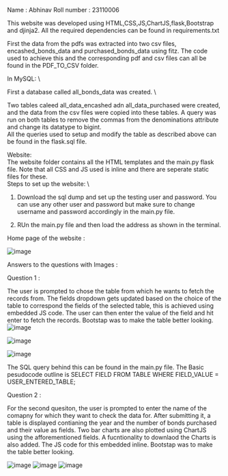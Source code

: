 Name : Abhinav
Roll number : 23110006

This website was developed using HTML,CSS,JS,ChartJS,flask,Bootstrap and djinja2. All the required dependencies can be found in requirements.txt

First the data from the pdfs was extracted into two csv files, encashed_bonds_data and purchased_bonds_data using fitz. The code used to achieve this and the corresponding pdf and csv files can all be found in the PDF_TO_CSV folder.

In MySQL:
\

First a database called all_bonds_data was created.
\

Two tables caleed all_data_encashed adn all_data_purchased were created, and the data from the csv files were copied into these tables. A query was run on both tables to remove the commas from the denominations attribute and change its datatype to bigint.
\
All the queries used to setup and modify the table as described above can be found in the flask.sql file.

Website:
\
The website folder contains all the HTML templates and the main.py flask file. Note that all CSS and JS used is inline and there are seperate static files for these.
\
Steps to set up the website:
\

1. Download the sql dump and set up the testing user and password. You can use any other user and password but make
   sure to change username and password accordingly in the main.py file.

2. RUn the main.py file and then load the address as shown in the terminal.

Home page of the website :

![image](https://github.com/NiTr0z0/flask_practice/assets/162600608/8df96871-1ecb-4373-a509-40279a6c7d61)

Answers to the questions with Images :

Question 1 :

The user is prompted to chose the table from which he wants to fetch the records from. The fields dropdown gets updated based on the choice of the table to correspond the fields of the selected table, this is achieved using embedded JS code. The user can then enter the value of the field and hit enter to fetch the records. Bootstap was to make the table better looking.
![image](https://github.com/NiTr0z0/flask_practice/assets/162600608/a9689b99-c90b-45f5-a27c-1a4b76346e3c)

![image](https://github.com/NiTr0z0/flask_practice/assets/162600608/8d80840f-f11d-4c8b-aae7-21c1c71127b8)

![image](https://github.com/NiTr0z0/flask_practice/assets/162600608/bd1131a9-9b3f-4217-a751-0538e53db300)

The SQL query behind this can be found in the main.py file. The Basic pesudocode outline is SELECT FIELD FROM TABLE WHERE FIELD_VALUE = USER_ENTERED_TABLE;

Question 2 :

For the second quesiton, the user is prompted to enter the name of the comapny for which they want to check the data for. After submitting it, a table is displayed contianing the year and the number of bonds purchased and their value as fields. Two bar charts are also plotted using ChartJS using the afforementioned fields. A fucntionality to downlaod the Charts is also added. The JS code for this embedded inline. Bootstap was to make the table better looking.

![image](https://github.com/NiTr0z0/flask_practice/assets/162600608/3c79dca3-cdf0-4be3-8824-d8bb2ea9fbeb)
![image](https://github.com/NiTr0z0/flask_practice/assets/162600608/2fdc05b5-baf6-4815-bc63-c618c64b12cb)
![image](https://github.com/NiTr0z0/flask_practice/assets/162600608/5481071a-d1ca-4085-875e-d4f235c2907e)







